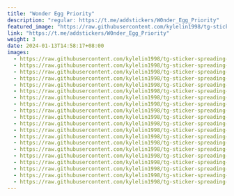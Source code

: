 ```yaml
---
title: "Wonder Egg Priority"
description: "regular: https://t.me/addstickers/W0nder_Egg_Priority"
featured_image: "https://raw.githubusercontent.com/kylelin1998/tg-sticker-spreading-worldwide-images/main/img/5d52f319-58cf-40d3-afe2-9551ca9dc978.jpg"
link: "https://t.me/addstickers/W0nder_Egg_Priority"
weight: 3
date: 2024-01-13T14:58:17+08:00
images:
  - https://raw.githubusercontent.com/kylelin1998/tg-sticker-spreading-worldwide-images/main/img/5d52f319-58cf-40d3-afe2-9551ca9dc978.jpg
  - https://raw.githubusercontent.com/kylelin1998/tg-sticker-spreading-worldwide-images/main/img/ee88ca68-7e27-4737-b6ad-71d24b1f3138.jpg
  - https://raw.githubusercontent.com/kylelin1998/tg-sticker-spreading-worldwide-images/main/img/d3b51356-46ad-4ffc-8b83-9dec785acd3a.jpg
  - https://raw.githubusercontent.com/kylelin1998/tg-sticker-spreading-worldwide-images/main/img/c99913af-6541-49bf-85db-c9054cd058e4.jpg
  - https://raw.githubusercontent.com/kylelin1998/tg-sticker-spreading-worldwide-images/main/img/c8456d27-9851-4515-b3ed-0ff575f0ff90.jpg
  - https://raw.githubusercontent.com/kylelin1998/tg-sticker-spreading-worldwide-images/main/img/c4ab13c7-91d1-4b88-a362-872d26e1cb31.jpg
  - https://raw.githubusercontent.com/kylelin1998/tg-sticker-spreading-worldwide-images/main/img/0afc99b1-12b7-4d2b-b521-6781927cdba4.jpg
  - https://raw.githubusercontent.com/kylelin1998/tg-sticker-spreading-worldwide-images/main/img/3a069282-59b0-4461-b001-a4ccca17988f.jpg
  - https://raw.githubusercontent.com/kylelin1998/tg-sticker-spreading-worldwide-images/main/img/37eb55a2-82a0-4bba-aa4f-54ffe1f13d4f.jpg
  - https://raw.githubusercontent.com/kylelin1998/tg-sticker-spreading-worldwide-images/main/img/94cfe709-c8c8-4a2f-b6f6-6f8aa07e1eda.jpg
  - https://raw.githubusercontent.com/kylelin1998/tg-sticker-spreading-worldwide-images/main/img/320b3c13-fee0-494a-b420-9805066daa2d.jpg
  - https://raw.githubusercontent.com/kylelin1998/tg-sticker-spreading-worldwide-images/main/img/bcf83e55-b0e5-4208-b830-02766cee1625.jpg
  - https://raw.githubusercontent.com/kylelin1998/tg-sticker-spreading-worldwide-images/main/img/d4f40ace-1609-4aa9-ae81-0de459bb17d2.jpg
  - https://raw.githubusercontent.com/kylelin1998/tg-sticker-spreading-worldwide-images/main/img/78c29d94-f1ef-4c6e-8135-330513228f04.jpg
  - https://raw.githubusercontent.com/kylelin1998/tg-sticker-spreading-worldwide-images/main/img/d2edc3a6-ed9a-43cd-8a23-f47a5f8e729a.jpg
  - https://raw.githubusercontent.com/kylelin1998/tg-sticker-spreading-worldwide-images/main/img/fb7cf819-16cf-412d-b7eb-69624612f663.jpg
  - https://raw.githubusercontent.com/kylelin1998/tg-sticker-spreading-worldwide-images/main/img/765ae8df-bdf1-4183-8354-a9cf175c783b.jpg
  - https://raw.githubusercontent.com/kylelin1998/tg-sticker-spreading-worldwide-images/main/img/8005823f-0849-4bbb-a6d3-60146260e608.jpg
  - https://raw.githubusercontent.com/kylelin1998/tg-sticker-spreading-worldwide-images/main/img/9729023e-24ea-41d8-b5d8-51c7d0b51f3e.jpg
  - https://raw.githubusercontent.com/kylelin1998/tg-sticker-spreading-worldwide-images/main/img/f8baf3b1-048f-40f4-aa44-d5420059658a.jpg
---
```

